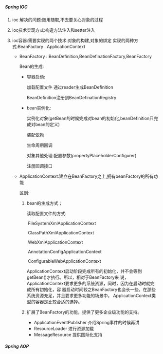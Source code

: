 ##### Spring IOC

1. ioc 解决的问题:随用随取,不去要关心对象的过程

2. ioc技术实现方式:构造方法注入和setter注入

3. ioc容器:需要实现的两个技术:对象的构建,对象的绑定
   实现的两种方式:BeanFactory . ApplicationContext

   - BeanFactory : BeanDefinition,BeanDefinationFactory,BeanFactory

     Bean的生成:

     - 容器启动:

       加载配置文件
       通过reader生成BeanDefinition 

       BeanDefinition注册到BeanDefinationRegistry

     - bean实例化:

       实例化对象(getBean的时候完成对bean的初始化,beanDefinition只完成对bean的定义)

       装配依赖

       生命周期回调

       对象其他处理:配置参数(propertyPlaceholderConfigurer)

       注册回调接口

   - ApplicationContext:建立在BeanFactory之上,拥有beanFactory的所有功能

     区别:

     1. bean的生成方式；

        读取配置文件的方式:

        ​	FileSystemXmlApplicationContext

        ​	ClassPathXmlApplicationContext

        ​	WebXmlApplicationContext

        ​	AnnotationConfigApplicationContext

        ​	ConfigurableWebApplicationContext

        ApplicationContext启动阶段完成所有的初始化，并不会等到getBean()才执行。所以，相对于BeanFactory来 说，ApplicationContext要求更多的系统资源，同时，因为在启动时就完成所有初始化，容 器启动时间较之BeanFactory也会长一些。在那些系统资源充足，并且要求更多功能的场景中， ApplicationContext类型的容器是比较合适的选择。

     2. 扩展了BeanFactory的功能，提供了更多企业级功能的支持。

        - ApplicationEventPublisher 介绍Spring事件的时候再讲
        - ResourceLoader 进行资源加载
        - MessageResource 提供国际化支持

##### Spring AOP

